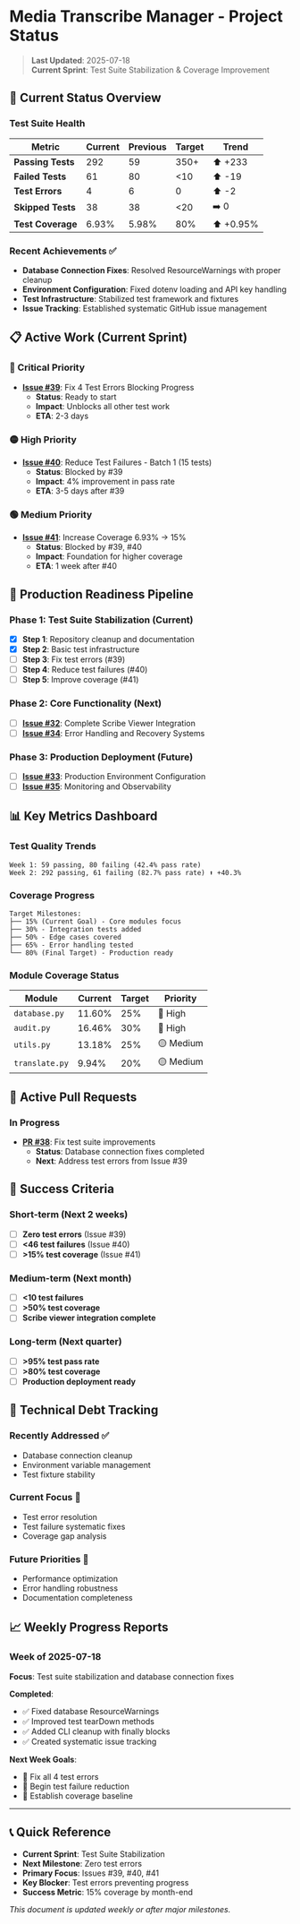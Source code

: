 # Media Transcribe Manager - Project Status

> **Last Updated**: 2025-07-18  
> **Current Sprint**: Test Suite Stabilization & Coverage Improvement

## 🎯 Current Status Overview

### Test Suite Health
| Metric | Current | Previous | Target | Trend |
|--------|---------|----------|--------|-------|
| **Passing Tests** | 292 | 59 | 350+ | ⬆️ +233 |
| **Failed Tests** | 61 | 80 | <10 | ⬆️ -19 |
| **Test Errors** | 4 | 6 | 0 | ⬆️ -2 |
| **Skipped Tests** | 38 | 38 | <20 | ➡️ 0 |
| **Test Coverage** | 6.93% | 5.98% | 80% | ⬆️ +0.95% |

### Recent Achievements ✅
- **Database Connection Fixes**: Resolved ResourceWarnings with proper cleanup
- **Environment Configuration**: Fixed dotenv loading and API key handling
- **Test Infrastructure**: Stabilized test framework and fixtures
- **Issue Tracking**: Established systematic GitHub issue management

## 📋 Active Work (Current Sprint)

### 🔴 Critical Priority
- **[Issue #39](https://github.com/carmandale/media_transcribe_manager/issues/39)**: Fix 4 Test Errors Blocking Progress
  - **Status**: Ready to start
  - **Impact**: Unblocks all other test work
  - **ETA**: 2-3 days

### 🟡 High Priority  
- **[Issue #40](https://github.com/carmandale/media_transcribe_manager/issues/40)**: Reduce Test Failures - Batch 1 (15 tests)
  - **Status**: Blocked by #39
  - **Impact**: 4% improvement in pass rate
  - **ETA**: 3-5 days after #39

### 🟢 Medium Priority
- **[Issue #41](https://github.com/carmandale/media_transcribe_manager/issues/41)**: Increase Coverage 6.93% → 15%
  - **Status**: Blocked by #39, #40
  - **Impact**: Foundation for higher coverage
  - **ETA**: 1 week after #40

## 🚀 Production Readiness Pipeline

### Phase 1: Test Suite Stabilization (Current)
- [x] **Step 1**: Repository cleanup and documentation
- [x] **Step 2**: Basic test infrastructure  
- [ ] **Step 3**: Fix test errors (#39)
- [ ] **Step 4**: Reduce test failures (#40)
- [ ] **Step 5**: Improve coverage (#41)

### Phase 2: Core Functionality (Next)
- [ ] **[Issue #32](https://github.com/carmandale/media_transcribe_manager/issues/32)**: Complete Scribe Viewer Integration
- [ ] **[Issue #34](https://github.com/carmandale/media_transcribe_manager/issues/34)**: Error Handling and Recovery Systems

### Phase 3: Production Deployment (Future)
- [ ] **[Issue #33](https://github.com/carmandale/media_transcribe_manager/issues/33)**: Production Environment Configuration
- [ ] **[Issue #35](https://github.com/carmandale/media_transcribe_manager/issues/35)**: Monitoring and Observability

## 📊 Key Metrics Dashboard

### Test Quality Trends
```
Week 1: 59 passing, 80 failing (42.4% pass rate)
Week 2: 292 passing, 61 failing (82.7% pass rate) ⬆️ +40.3%
```

### Coverage Progress
```
Target Milestones:
├── 15% (Current Goal) - Core modules focus
├── 30% - Integration tests added  
├── 50% - Edge cases covered
├── 65% - Error handling tested
└── 80% (Final Target) - Production ready
```

### Module Coverage Status
| Module | Current | Target | Priority |
|--------|---------|--------|----------|
| `database.py` | 11.60% | 25% | 🔴 High |
| `audit.py` | 16.46% | 30% | 🔴 High |
| `utils.py` | 13.18% | 25% | 🟡 Medium |
| `translate.py` | 9.94% | 20% | 🟡 Medium |

## 🔄 Active Pull Requests

### In Progress
- **[PR #38](https://github.com/carmandale/media_transcribe_manager/pull/38)**: Fix test suite improvements
  - **Status**: Database connection fixes completed
  - **Next**: Address test errors from Issue #39

## 🎯 Success Criteria

### Short-term (Next 2 weeks)
- [ ] **Zero test errors** (Issue #39)
- [ ] **<46 test failures** (Issue #40)  
- [ ] **>15% test coverage** (Issue #41)

### Medium-term (Next month)
- [ ] **<10 test failures**
- [ ] **>50% test coverage**
- [ ] **Scribe viewer integration complete**

### Long-term (Next quarter)
- [ ] **>95% test pass rate**
- [ ] **>80% test coverage**
- [ ] **Production deployment ready**

## 🔧 Technical Debt Tracking

### Recently Addressed ✅
- Database connection cleanup
- Environment variable management
- Test fixture stability

### Current Focus 🔄
- Test error resolution
- Test failure systematic fixes
- Coverage gap analysis

### Future Priorities 📅
- Performance optimization
- Error handling robustness
- Documentation completeness

## 📈 Weekly Progress Reports

### Week of 2025-07-18
**Focus**: Test suite stabilization and database connection fixes

**Completed**:
- ✅ Fixed database ResourceWarnings
- ✅ Improved test tearDown methods
- ✅ Added CLI cleanup with finally blocks
- ✅ Created systematic issue tracking

**Next Week Goals**:
- 🎯 Fix all 4 test errors
- 🎯 Begin test failure reduction
- 🎯 Establish coverage baseline

---

## 📞 Quick Reference

- **Current Sprint**: Test Suite Stabilization
- **Next Milestone**: Zero test errors
- **Primary Focus**: Issues #39, #40, #41
- **Key Blocker**: Test errors preventing progress
- **Success Metric**: 15% coverage by month-end

*This document is updated weekly or after major milestones.*

